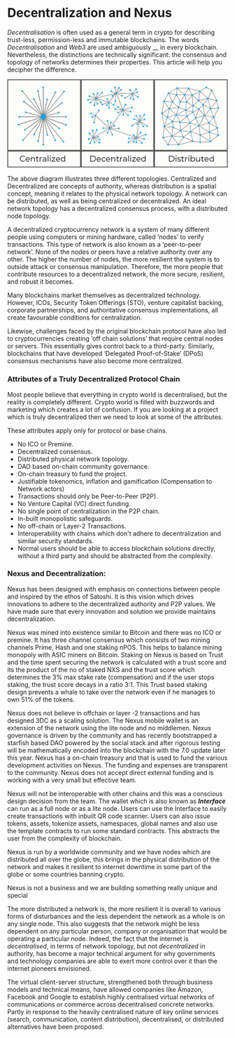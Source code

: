 # Decentralization and Nexus

_Decentralisation_ is often used as a general term in crypto for describing trust-less, permission-less and immutable blockchains. The words _Decentralisation_ and _Web3_ are used ambiguously __ in every blockchain. Nevertheless, the distinctions are technically significant: the consensus and topology of networks determines their properties. This article will help you decipher the difference.&#x20;

![](../../.gitbook/assets/CDD.png)

The above diagram illustrates three different topologies. Centralized and Decentralized are concepts of authority, whereas distribution is a spatial concept, meaning it relates to the physical network topology. A network can be distributed, as well as being centralized or decentralized. An ideal network topology has a decentralized consensus process, with a distributed node topology.

A decentralized cryptocurrency network is a system of many different people using computers or mining hardware, called ‘nodes’ to verify transactions. This type of network is also known as a ‘peer-to-peer network’. None of the nodes or peers have a relative authority over any other. The higher the number of nodes, the more resilient the system is to outside attack or consensus manipulation. Therefore, the more people that contribute resources to a decentralized network, the more secure, resilient, and robust it becomes.

Many blockchains market themselves as decentralized technology. However, ICOs, Security Token Offerings (STO), venture capitalist backing, corporate partnerships, and authoritative consensus implementations, all create favourable conditions for centralization.

Likewise, challenges faced by the original blockchain protocol have also led to cryptocurrencies creating ‘off chain solutions’ that require central nodes or servers. This essentially gives control back to a third-party. Similarly, blockchains that have developed ‘Delegated Proof-of-Stake’ (DPoS) consensus mechanisms have also become more centralized.

### Attributes of a Truly Decentralized Protocol Chain

Most people believe that everything in crypto world is decentralised, but the reality is completely different. Crypto world is filled with buzzwords and marketing which creates a lot of confusion. If you are looking at a project which is truly decentralized then we need to look at some of the attributes.&#x20;

These attributes apply only for protocol or base chains.

* No ICO or Premine.
* Decentralized consensus.
* Distributed physical network topology.
* DAO based on-chain community governance.
* On-chain treasury to fund the project.
* Justifiable tokenomics, inflation and gamification (Compensation to Network actors)
* Transactions should only be Peer-to-Peer (P2P).&#x20;
* No Venture Capital (VC) direct funding.
* No single point of centralization in the P2P chain.
* In-built monopolistic safeguards.
* No off-chain or Layer-2 Transactions.
* Interoperability with chains which don't adhere to decentralization and similar security standards.
* Normal users should be able to access blockchain solutions directly, without a third party and should be abstracted from the complexity.

### Nexus and Decentralization:

Nexus has been designed with emphasis on connections between people and inspired by the ethos of Satoshi. It is this vision which drives innovations to adhere to the decentralized authority and P2P values. We have made sure that every innovation and solution we provide maintains  decentralization.&#x20;

Nexus was mined into existence similar to Bitcoin and there was no ICO or premine. It has three channel consensus which consists of two mining channels Prime, Hash and one staking nPOS. This helps to balance mining monopoly with ASIC miners on Bitcoin. Staking on Nexus is based on Trust and the time spent securing the network is calculated with a trust score and its the product of the no of staked NXS and the trust score which determines the 3% max stake rate (compensation) and  if the user stops staking, the trust score decays in a ratio 3:1. This Trust based staking design prevents a whale to take over the network even if he manages to own 51% of the tokens.

Nexus does not believe in offchain or layer -2 transactions and has designed 3DC as a scaling solution. The Nexus mobile wallet is an extension of the network using the lite node and no middlemen. Nexus governance is driven by the community and has recently bootstrapped a starfish based DAO powered by the social stack and after rigorous testing will be mathematically encoded into the blockchain with the 7.0 update later this year. Nexus has a on-chain treasury and that is used to fund the various development activities on Nexus. The funding and expenses are transparent to the community. Nexus does not accept direct external funding and is working with a very small but effective team.

Nexus will not be interoperable with other chains and this was a conscious design decision from the team. The wallet which is also known as _**Interface**_ can run as a full node or as a lite node. Users can use the Interface to easily create transactions with inbuilt QR code scanner. Users can also issue tokens, assets, tokenize assets, namespaces, global names and also use the template contracts to run some standard contracts. This abstracts the user from the complexity of blockchain.

Nexus is run by a worldwide community and we have nodes which are distributed all over the globe, this brings in the physical distribution of the network and makes it resilient to internet downtime in some part of the globe or some countries banning crypto.&#x20;

Nexus is not a business and we are building something really unique and special





The more distributed a network is, the more resilient it is overall to various forms of disturbances and the less dependent the network as a whole is on any single node. This also suggests that the network might be less dependent on any particular person, company or organisation that would be operating a particular node. Indeed, the fact that the internet is _decentralised_, in terms of network topology, but not _decentralized_ in authority, has become a major technical argument for why governments and technology companies are able to exert more control over it than the internet pioneers envisioned.&#x20;

The virtual client-server structure, strengthened both through business models and technical means, have allowed companies like Amazon, Facebook and Google to establish highly centralised virtual networks of communications or commerce across decentralised concrete networks. Partly in response to the heavily centralised nature of key online services (search, communication, content distribution), decentralised, or distributed alternatives have been proposed.&#x20;

